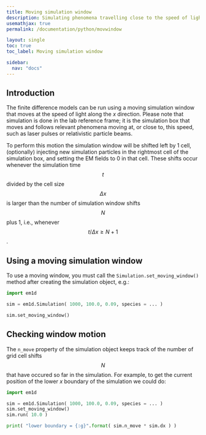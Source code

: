 ```yaml
---
title: Moving simulation window
description: Simulating phenomena travelling close to the speed of light
usemathjax: true
permalink: /documentation/python/movwindow

layout: single
toc: true
toc_label: Moving simulation window

sidebar:
  nav: "docs"
---
```


## Introduction

The finite difference models can be run using a moving simulation window that moves at the speed of light along the _x_ direction. Please note that simulation is done in the lab reference frame; it is the simulation box that moves and follows relevant phenomena moving at, or close to, this speed, such as laser pulses or relativistic particle beams.

To perform this motion the simulation window will be shifted left by 1 cell, (optionally) injecting new simulation particles in the rightmost cell of the simulation box, and setting the EM fields to 0 in that cell. These shifts occur whenever the simulation time $$t$$ divided by the cell size $$\Delta x$$ is larger than the number of simulation window shifts $$N$$ plus 1, i.e., whenever $$t / \Delta x \ge N + 1$$.

## Using a moving simulation window

To use a moving window, you must call the `Simulation.set_moving_window()` method after creating the simulation object, e.g.:

```python
import em1d

sim = em1d.Simulation( 1000, 100.0, 0.09, species = ... )

sim.set_moving_window()
```

## Checking window motion

The `n_move` property of the simulation object keeps track of the number of grid cell shifts $$N$$ that have occured so far in the simulation. For example, to get the current position of the lower _x_ boundary of the simulation we could do:

```python
import em1d

sim = em1d.Simulation( 1000, 100.0, 0.09, species = ... )
sim.set_moving_window()
sim.run( 10.0 )

print( "lower boundary = {:g}".format( sim.n_move * sim.dx ) )

```
